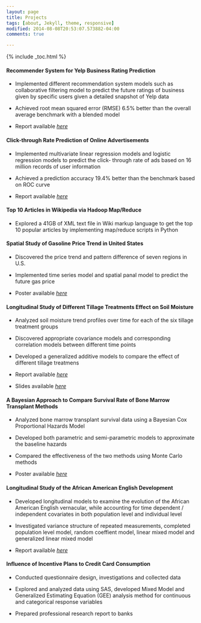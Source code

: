 ```yaml
---
layout: page
title: Projects
tags: [about, Jekyll, theme, responsive]
modified: 2014-08-08T20:53:07.573882-04:00
comments: true

---
```

{% include _toc.html %}

#### Recommender System for Yelp Business Rating Prediction
- Implemented different recommendation system models such as collaborative filtering model to predict the future ratings of business given by specific users given a detailed snapshot of Yelp data

- Achieved root mean squared error (RMSE) 6.5% better than the overall average benchmark with a blended model

- Report available [_here_](http://yingzixu110.github.io/projects/yelp_report.pdf/)


#### Click-through Rate Prediction of Online Advertisements
- Implemented multivariate linear regression models and logistic regression models to predict the click- through rate of ads based on 16 million records of user information

- Achieved a prediction accuracy 19.4% better than the benchmark based on ROC curve

- Report available [_here_](http://yingzixu110.github.io/projects/click_report.pdf/)

#### Top 10 Articles in Wikipedia via Hadoop Map/Reduce
- Explored a 41GB of XML text file in Wiki markup language to get the top 10 popular articles by implementing map/reduce scripts in Python

#### Spatial Study of Gasoline Price Trend in United States
- Discovered the price trend and pattern difference of seven regions in U.S.

- Implemented time series model and  spatial panal model to predict the future gas price 

- Poster available [_here_](http://yingzixu110.github.io/projects/spatial_poster.pdf/)


#### Longitudinal Study of Different Tillage Treatments Effect on Soil Moisture

- Analyzed soil moisture trend profiles over time for each of the six tillage treatment groups

- Discovered appropriate covariance models and corresponding correlation models between different time points

- Developed a generalized additive models to compare the effect of different tillage treatmens

- Report available [_here_](http://yingzixu110.github.io/projects/soil_report.pdf/)
- Slides available [_here_](http://yingzixu110.github.io/projects/soil_slides.pdf/)


#### A Bayesian Approach to Compare Survival Rate of Bone Marrow Transplant Methods
- Analyzed bone marrow transplant survival data using a Bayesian Cox Proportional Hazards Model

- Developed both parametric and semi-parametric models to approximate the baseline hazards

- Compared the effectiveness of the two methods using Monte Carlo methods

- Poster available [_here_](http://yingzixu110.github.io/projects/baysian_poster.pdf/)


#### Longitudinal Study of the African American English Development
- Developed longitudinal models to examine the evolution of the African American English vernacular, while accounting for time dependent / independent covariates in both population level and individual level

- Investigated variance structure of repeated measurements, completed population level model, random coeffient model, linear mixed model and generalized linear mixed model

- Report available [_here_](http://yingzixu110.github.io/projects/aae_report.pdf/)



#### Influence of Incentive Plans to Credit Card Consumption

- Conducted questionnaire design, investigations and collected data

- Explored and analyzed data using SAS, developed Mixed Model and Generalized Estimating Equation (GEE) analysis method for continuous and categorical response variables

- Prepared professional research report to  banks
